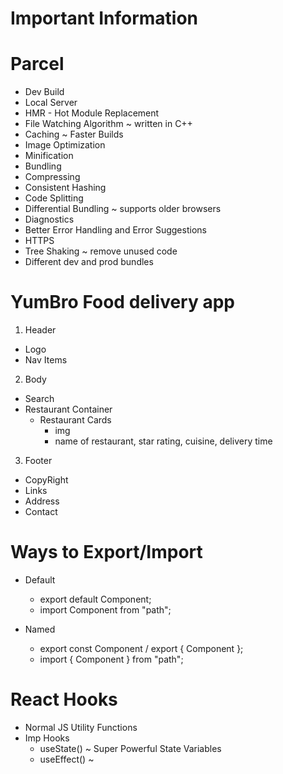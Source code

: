# Important Information

# Parcel
- Dev Build
- Local Server
- HMR - Hot Module Replacement
- File Watching Algorithm ~ written in C++
- Caching ~ Faster Builds
- Image Optimization
- Minification 
- Bundling
- Compressing
- Consistent Hashing
- Code Splitting
- Differential Bundling ~ supports older browsers
- Diagnostics
- Better Error Handling and Error Suggestions
- HTTPS
- Tree Shaking ~ remove unused code
- Different dev and prod bundles

# YumBro Food delivery app

1. Header
  - Logo
  - Nav Items
2. Body
  - Search
  - Restaurant Container
    - Restaurant Cards
        - img
        - name of restaurant, star rating, cuisine, delivery time
3. Footer
  - CopyRight
  - Links
  - Address
  - Contact

# Ways to Export/Import

- Default
  - export default Component;
  - import Component from "path";

- Named
  - export const Component / export { Component };
  - import { Component } from "path";

# React Hooks

- Normal JS Utility Functions
- Imp Hooks
  - useState() ~ Super Powerful State Variables
  - useEffect() ~ 
